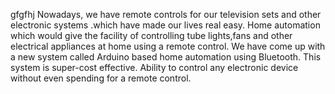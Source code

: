 gfgfhj
Nowadays, we have remote controls for our television sets and other electronic systems .which have made our lives real easy.
Home automation which would give the facility of controlling tube lights,fans and other electrical appliances at home using a remote control.
We have come up with a new system called Arduino based home automation using Bluetooth. This system is super-cost effective.
Ability to control any electronic device without even spending for a remote control.

